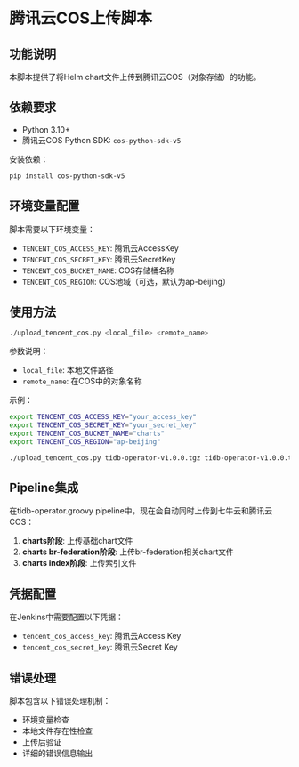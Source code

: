 # 腾讯云COS上传脚本

## 功能说明

本脚本提供了将Helm chart文件上传到腾讯云COS（对象存储）的功能。

## 依赖要求

- Python 3.10+
- 腾讯云COS Python SDK: `cos-python-sdk-v5`

安装依赖：
```bash
pip install cos-python-sdk-v5
```

## 环境变量配置

脚本需要以下环境变量：

- `TENCENT_COS_ACCESS_KEY`: 腾讯云AccessKey
- `TENCENT_COS_SECRET_KEY`: 腾讯云SecretKey  
- `TENCENT_COS_BUCKET_NAME`: COS存储桶名称
- `TENCENT_COS_REGION`: COS地域（可选，默认为ap-beijing）

## 使用方法

```bash
./upload_tencent_cos.py <local_file> <remote_name>
```

参数说明：
- `local_file`: 本地文件路径
- `remote_name`: 在COS中的对象名称

示例：
```bash
export TENCENT_COS_ACCESS_KEY="your_access_key"
export TENCENT_COS_SECRET_KEY="your_secret_key"
export TENCENT_COS_BUCKET_NAME="charts"
export TENCENT_COS_REGION="ap-beijing"

./upload_tencent_cos.py tidb-operator-v1.0.0.tgz tidb-operator-v1.0.0.tgz
```

## Pipeline集成

在tidb-operator.groovy pipeline中，现在会自动同时上传到七牛云和腾讯云COS：

1. **charts阶段**: 上传基础chart文件
2. **charts br-federation阶段**: 上传br-federation相关chart文件  
3. **charts index阶段**: 上传索引文件

## 凭据配置

在Jenkins中需要配置以下凭据：
- `tencent_cos_access_key`: 腾讯云Access Key
- `tencent_cos_secret_key`: 腾讯云Secret Key

## 错误处理

脚本包含以下错误处理机制：
- 环境变量检查
- 本地文件存在性检查
- 上传后验证
- 详细的错误信息输出
